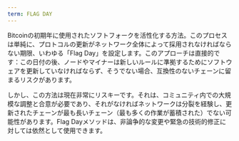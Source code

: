 ```yaml
---
term: FLAG DAY
---
```


Bitcoinの初期年に使用されたソフトフォークを活性化する方法。このプロセスは単純に、プロトコルの更新がネットワーク全体によって採用されなければならない期限、いわゆる「Flag Day」を設定します。このアプローチは直接的です：この日付の後、ノードやマイナーは新しいルールに準拠するためにソフトウェアを更新していなければならず、そうでない場合、互換性のないチェーンに留まるリスクがあります。

しかし、この方法は現在非常にリスキーです。それは、コミュニティ内での大規模な調整と合意が必要であり、それがなければネットワークは分裂を経験し、更新されたチェーンが最も長いチェーン（最も多くの作業が蓄積された）でない可能性があります。Flag Dayメソッドは、非論争的な変更や緊急の技術的修正に対しては依然として使用できます。